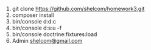 1) git clone https://github.com/shelcom/homework3.git
2) composer install
3) bin/console d:d:c
4) bin/console d:s:u -f
5) bin/console doctrine:fixtures:load
6) Admin shelcom@gmail.com
